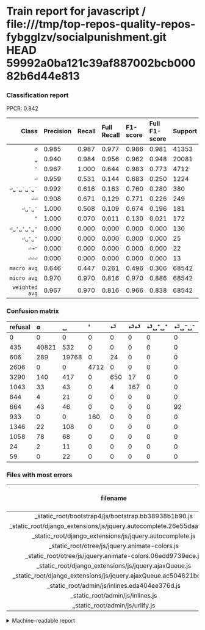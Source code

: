# Train report for javascript / file:///tmp/top-repos-quality-repos-fybgglzv/socialpunishment.git HEAD 59992a0ba121c39af887002bcb00082b6d44e813

### Classification report

PPCR: 0.842

| Class | Precision | Recall | Full Recall | F1-score | Full F1-score | Support | Full Support | PPCR |
|------:|:----------|:-------|:------------|:---------|:---------|:--------|:-------------|:-----|
| `∅` | 0.985| 0.987| 0.977| 0.986| 0.981| 41353| 41788| 0.990 |
| `␣` | 0.940| 0.984| 0.956| 0.962| 0.948| 20081| 20687| 0.971 |
| `'` | 0.967| 1.000| 0.644| 0.983| 0.773| 4712| 7318| 0.644 |
| `⏎` | 0.959| 0.531| 0.144| 0.683| 0.250| 1224| 4514| 0.271 |
| `⏎␣⁻␣⁻␣⁻␣⁻` | 0.992| 0.616| 0.163| 0.760| 0.280| 380| 1438| 0.264 |
| `⏎⏎` | 0.908| 0.671| 0.129| 0.771| 0.226| 249| 1292| 0.193 |
| `⏎␣⁻␣⁻` | 1.000| 0.508| 0.109| 0.674| 0.196| 181| 845| 0.214 |
| `"` | 1.000| 0.070| 0.011| 0.130| 0.021| 172| 1105| 0.156 |
| `⏎␣⁺␣⁺␣⁺␣⁺` | 0.000| 0.000| 0.000| 0.000| 0.000| 130| 1476| 0.088 |
| `⏎␣⁺␣⁺` | 0.000| 0.000| 0.000| 0.000| 0.000| 25| 869| 0.029 |
| `⏎⇥⁺` | 0.000| 0.000| 0.000| 0.000| 0.000| 22| 81| 0.272 |
| `⏎⏎⏎` | 0.000| 0.000| 0.000| 0.000| 0.000| 13| 37| 0.351 |
| `macro avg` | 0.646| 0.447| 0.261| 0.496| 0.306| 68542| 81450| 0.842 |
| `micro avg` | 0.970| 0.970| 0.816| 0.970| 0.886| 68542| 81450| 0.842 |
| `weighted avg` | 0.967| 0.970| 0.816| 0.966| 0.838| 68542| 81450| 0.842 |

### Confusion matrix

|refusal|  ∅| ␣| '| ⏎| ⏎⏎| ⏎␣⁺␣⁺| ⏎␣⁻␣⁻| "| ⏎␣⁺␣⁺␣⁺␣⁺| ⏎␣⁻␣⁻␣⁻␣⁻| ⏎⏎⏎| ⏎⇥⁺| 
|:---|:---|:---|:---|:---|:---|:---|:---|:---|:---|:---|:---|:---|
|0 |0 |0 |0 |0 |0 |0 |0 |0 |0 |0 |0 |0 |
|435 |40821 |532 |0 |0 |0 |0 |0 |0 |0 |0 |0 |0 |
|606 |289 |19768 |0 |24 |0 |0 |0 |0 |0 |0 |0 |0 |
|2606 |0 |0 |4712 |0 |0 |0 |0 |0 |0 |0 |0 |0 |
|3290 |140 |417 |0 |650 |17 |0 |0 |0 |0 |0 |0 |0 |
|1043 |33 |43 |0 |4 |167 |0 |0 |0 |0 |2 |0 |0 |
|844 |4 |21 |0 |0 |0 |0 |0 |0 |0 |0 |0 |0 |
|664 |43 |46 |0 |0 |0 |0 |92 |0 |0 |0 |0 |0 |
|933 |0 |0 |160 |0 |0 |0 |0 |12 |0 |0 |0 |0 |
|1346 |22 |108 |0 |0 |0 |0 |0 |0 |0 |0 |0 |0 |
|1058 |78 |68 |0 |0 |0 |0 |0 |0 |0 |234 |0 |0 |
|24 |2 |11 |0 |0 |0 |0 |0 |0 |0 |0 |0 |0 |
|59 |0 |22 |0 |0 |0 |0 |0 |0 |0 |0 |0 |0 |

### Files with most errors

| filename | number of errors|
|:----:|:-----|
| _static_root/bootstrap4/js/bootstrap.bb38938b1b90.js | 338 |
| _static_root/django_extensions/js/jquery.autocomplete.26e55daaf7c5.js | 180 |
| _static_root/django_extensions/js/jquery.autocomplete.js | 180 |
| _static_root/otree/js/jquery.animate-colors.js | 111 |
| _static_root/otree/js/jquery.animate-colors.06edd9739ece.js | 111 |
| _static_root/django_extensions/js/jquery.ajaxQueue.js | 70 |
| _static_root/django_extensions/js/jquery.ajaxQueue.ac504621bdd8.js | 70 |
| _static_root/admin/js/inlines.eda404ee376d.js | 52 |
| _static_root/admin/js/inlines.js | 52 |
| _static_root/admin/js/urlify.js | 45 |

<details>
    <summary>Machine-readable report</summary>
```json
{
  "cl_report": {"\"": {"f1-score": 0.13043478260869565, "precision": 1.0, "recall": 0.06976744186046512, "support": 172}, "\u0027": {"f1-score": 0.98330550918197, "precision": 0.9671592775041051, "recall": 1.0, "support": 4712}, "macro avg": {"f1-score": 0.49583906468555144, "precision": 0.6458308989205402, "recall": 0.44726008093261743, "support": 68542}, "micro avg": {"f1-score": 0.9695661054535905, "precision": 0.9695661054535905, "recall": 0.9695661054535905, "support": 68542}, "weighted avg": {"f1-score": 0.965627389052635, "precision": 0.9672931956040831, "recall": 0.9695661054535905, "support": 68542}, "\u2205": {"f1-score": 0.98619315093314, "precision": 0.9852529445838965, "recall": 0.9871351534350591, "support": 41353}, "\u23ce": {"f1-score": 0.683491062039958, "precision": 0.9587020648967551, "recall": 0.5310457516339869, "support": 1224}, "\u23ce\u21e5\u207a": {"f1-score": 0.0, "precision": 0.0, "recall": 0.0, "support": 22}, "\u23ce\u23ce": {"f1-score": 0.771362586605081, "precision": 0.907608695652174, "recall": 0.6706827309236948, "support": 249}, "\u23ce\u23ce\u23ce": {"f1-score": 0.0, "precision": 0.0, "recall": 0.0, "support": 13}, "\u23ce\u2423\u207a\u2423\u207a": {"f1-score": 0.0, "precision": 0.0, "recall": 0.0, "support": 25}, "\u23ce\u2423\u207a\u2423\u207a\u2423\u207a\u2423\u207a": {"f1-score": 0.0, "precision": 0.0, "recall": 0.0, "support": 130}, "\u23ce\u2423\u207b\u2423\u207b": {"f1-score": 0.673992673992674, "precision": 1.0, "recall": 0.5082872928176796, "support": 181}, "\u23ce\u2423\u207b\u2423\u207b\u2423\u207b\u2423\u207b": {"f1-score": 0.7597402597402598, "precision": 0.9915254237288136, "recall": 0.6157894736842106, "support": 380}, "\u2423": {"f1-score": 0.9615487511248388, "precision": 0.9397223806807378, "recall": 0.9844131268363129, "support": 20081}},
  "cl_report_full": {"\"": {"f1-score": 0.021486123545210387, "precision": 1.0, "recall": 0.01085972850678733, "support": 1105}, "\u0027": {"f1-score": 0.773092698933552, "precision": 0.9671592775041051, "recall": 0.6438917737086636, "support": 7318}, "macro avg": {"f1-score": 0.30631780532055025, "precision": 0.6458308989205402, "recall": 0.2610035018894371, "support": 81450}, "micro avg": {"f1-score": 0.8861272601205399, "precision": 0.9695661054535905, "recall": 0.8159116022099447, "support": 81450}, "weighted avg": {"f1-score": 0.8381837131729435, "precision": 0.940030492881988, "recall": 0.8159116022099447, "support": 81450}, "\u2205": {"f1-score": 0.9810382119682768, "precision": 0.9852529445838965, "recall": 0.9768593854695128, "support": 41788}, "\u23ce": {"f1-score": 0.2503852080123267, "precision": 0.9587020648967551, "recall": 0.14399645547186532, "support": 4514}, "\u23ce\u21e5\u207a": {"f1-score": 0.0, "precision": 0.0, "recall": 0.0, "support": 81}, "\u23ce\u23ce": {"f1-score": 0.2262872628726287, "precision": 0.907608695652174, "recall": 0.12925696594427244, "support": 1292}, "\u23ce\u23ce\u23ce": {"f1-score": 0.0, "precision": 0.0, "recall": 0.0, "support": 37}, "\u23ce\u2423\u207a\u2423\u207a": {"f1-score": 0.0, "precision": 0.0, "recall": 0.0, "support": 869}, "\u23ce\u2423\u207a\u2423\u207a\u2423\u207a\u2423\u207a": {"f1-score": 0.0, "precision": 0.0, "recall": 0.0, "support": 1476}, "\u23ce\u2423\u207b\u2423\u207b": {"f1-score": 0.19637139807897544, "precision": 1.0, "recall": 0.10887573964497041, "support": 845}, "\u23ce\u2423\u207b\u2423\u207b\u2423\u207b\u2423\u207b": {"f1-score": 0.27956989247311825, "precision": 0.9915254237288136, "recall": 0.1627260083449235, "support": 1438}, "\u2423": {"f1-score": 0.9475828679625147, "precision": 0.9397223806807378, "recall": 0.9555759655822498, "support": 20687}},
  "ppcr": 0.8415224063842849
}
```
</details>
